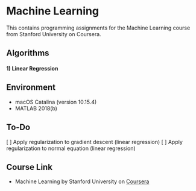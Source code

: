 # Machine Learning
This contains programming assignments for the Machine Learning course from Stanford University on Coursera.

## Algorithms
#### 1) Linear Regression

## Environment
- macOS Catalina (version 10.15.4)
- MATLAB 2018(b)

## To-Do
[ ] Apply regularization to gradient descent (linear regression) 
[ ] Apply regularization to normal equation  (linear regression) 

## Course Link
- Machine Learning by Stanford University on [Coursera](https://www.coursera.org/learn/machine-learning)
